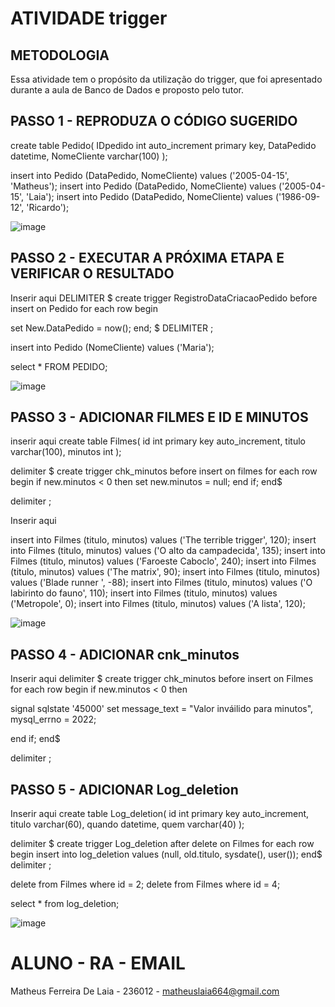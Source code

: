 # ATIVIDADE trigger
## METODOLOGIA 

 Essa atividade tem o propósito da utilização do trigger, que foi apresentado durante a aula de Banco de Dados e proposto pelo tutor.

 ## PASSO 1 - REPRODUZA O CÓDIGO SUGERIDO

 create table Pedido(
IDpedido int auto_increment primary key,
DataPedido datetime,
NomeCliente varchar(100)
);

insert into Pedido (DataPedido, NomeCliente) values ('2005-04-15', 'Matheus');
insert into Pedido (DataPedido, NomeCliente) values ('2005-04-15', 'Laia');
insert into Pedido (DataPedido, NomeCliente) values ('1986-09-12', 'Ricardo');

 ![image](https://github.com/MatheusLaiaa/trigger/assets/144149403/3f9fdfa3-3fa8-43bd-a62f-1ee63675c767)

 ## PASSO 2 - EXECUTAR A PRÓXIMA ETAPA E VERIFICAR O RESULTADO 

 Inserir aqui
DELIMITER $
create trigger RegistroDataCriacaoPedido
before insert on Pedido
for each row 
begin 

set New.DataPedido = now();
end;
$
DELIMITER ;

insert into Pedido (NomeCliente) values ('Maria');

select * FROM PEDIDO; 

![image](https://github.com/MatheusLaiaa/trigger/assets/144149403/88f442fc-64bb-4c5e-8962-897870250860)

## PASSO 3 - ADICIONAR FILMES E ID E MINUTOS

inserir aqui
create table Filmes(
id int  primary key auto_increment,
titulo varchar(100),
minutos int 
); 

delimiter $ 
create trigger chk_minutos before insert on filmes 
for each row 
begin
if new.minutos < 0 then 
set new.minutos = null;
end if;
end$

delimiter ;


Inserir aqui

insert into Filmes (titulo, minutos) values ('The terrible trigger', 120);
insert into Filmes (titulo, minutos) values ('O alto da campadecida', 135);
insert into Filmes (titulo, minutos) values ('Faroeste Caboclo', 240);
insert into Filmes (titulo, minutos) values ('The matrix', 90);
insert into Filmes (titulo, minutos) values ('Blade runner ', -88);
insert into Filmes (titulo, minutos) values ('O labirinto do fauno', 110);
insert into Filmes (titulo, minutos) values ('Metropole', 0);
insert into Filmes (titulo, minutos) values ('A lista', 120);

![image](https://github.com/MatheusLaiaa/trigger/assets/144149403/67284afa-9aea-46dc-9d81-8c14bab0e1b8)

## PASSO 4 - ADICIONAR cnk_minutos

Inserir aqui
delimiter $ 
create trigger chk_minutos before insert on Filmes
for each row 
begin
if new.minutos < 0 then 

signal sqlstate '45000'
set message_text = "Valor inváilido para minutos", 
mysql_errno = 2022; 

end if;
end$ 

delimiter ;

## PASSO 5 - ADICIONAR Log_deletion

Inserir aqui
create table Log_deletion(
id  int  primary key  auto_increment,
titulo varchar(60),
quando datetime,
quem varchar(40)
);

delimiter $ 
create trigger Log_deletion after delete on Filmes 
for each row 
begin
insert into log_deletion values (null, old.titulo, sysdate(), user());
end$ 
delimiter ; 

delete from Filmes where id = 2;
delete from Filmes where id = 4;

select * from log_deletion;

![image](https://github.com/MatheusLaiaa/trigger/assets/144149403/bb5ebd85-0839-47b8-978f-1f6779f85f62)

# ALUNO - RA - EMAIL 

Matheus Ferreira De Laia - 236012 - matheuslaia664@gmail.com





